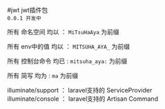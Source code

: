 #jwt
jwt插件包 <br>
`0.0.1 开发中`

所有 命名空间 均以 ： `MiTsuHaAya`  为前缀

所有 env中的值 均以 ： `MITSUHA_AYA_`  为前缀 

所有 控制台命令 均已 : `mitsuha_aya:` 为前缀

所有 简写 均为 : `ma` 为前缀


illuminate/support ： laravel支持的 ServiceProvider <br>
illuminate/console ： laravel支持的 Artisan Command